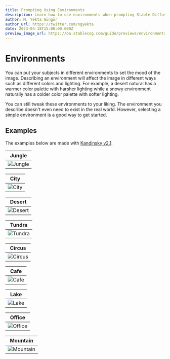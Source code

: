 ```yaml
---
title: Prompting Using Environments
description: Learn how to use environments when prompting Stable Diffusion and Kandinsky models on Stablecog.
author: M. Yekta Güngör
author_url: https://twitter.com/ngyekta
date: 2023-04-18T15:00:00.000Z
preview_image_url: https://ba.stablecog.com/guide/previews/environments.jpg
---
```


# Environments

You can put your subjects in different environments to set the mood of the image. Describing an environment will affect the image in different ways such as different colors and lighting. For example, a desert natural has a warmer color palette with harsher lighting while a snowy environment naturally has a colder color palette with softer lighting.

You can still tweak these environments to your liking. The environment you describe doesn't even need to exist in the real world. However, selecting a simple environment is a good way to get started.

## Examples

The examples below are made with [Kandinsky v2.1](/guide/models/kandinsky).

| Jungle                                                                                                          |
| --------------------------------------------------------------------------------------------------------------- |
| ![Jungle](https://ba.stablecog.com/guide/prompting/environments_jungle.jpg)<!--rehype:width=1024&height=1024--> |

<!--rehype:class=w-full md:w-1/2 lg:w-1/3-->

| City                                                                                                        |
| ----------------------------------------------------------------------------------------------------------- |
| ![City](https://ba.stablecog.com/guide/prompting/environments_city.jpg)<!--rehype:width=1024&height=1024--> |

<!--rehype:class=w-full md:w-1/2 lg:w-1/3-->

| Desert                                                                                                          |
| --------------------------------------------------------------------------------------------------------------- |
| ![Desert](https://ba.stablecog.com/guide/prompting/environments_desert.jpg)<!--rehype:width=1024&height=1024--> |

<!--rehype:class=w-full md:w-1/2 lg:w-1/3-->

| Tundra                                                                                                          |
| --------------------------------------------------------------------------------------------------------------- |
| ![Tundra](https://ba.stablecog.com/guide/prompting/environments_tundra.jpg)<!--rehype:width=1024&height=1024--> |

<!--rehype:class=w-full md:w-1/2 lg:w-1/3-->

| Circus                                                                                                          |
| --------------------------------------------------------------------------------------------------------------- |
| ![Circus](https://ba.stablecog.com/guide/prompting/environments_circus.jpg)<!--rehype:width=1024&height=1024--> |

<!--rehype:class=w-full md:w-1/2 lg:w-1/3-->

| Cafe                                                                                                        |
| ----------------------------------------------------------------------------------------------------------- |
| ![Cafe](https://ba.stablecog.com/guide/prompting/environments_cafe.jpg)<!--rehype:width=1024&height=1024--> |

<!--rehype:class=w-full md:w-1/2 lg:w-1/3-->

| Lake                                                                                                        |
| ----------------------------------------------------------------------------------------------------------- |
| ![Lake](https://ba.stablecog.com/guide/prompting/environments_lake.jpg)<!--rehype:width=1024&height=1024--> |

<!--rehype:class=w-full md:w-1/2 lg:w-1/3-->

| Office                                                                                                          |
| --------------------------------------------------------------------------------------------------------------- |
| ![Office](https://ba.stablecog.com/guide/prompting/environments_office.jpg)<!--rehype:width=1024&height=1024--> |

<!--rehype:class=w-full md:w-1/2 lg:w-1/3-->

| Mountain                                                                                                            |
| ------------------------------------------------------------------------------------------------------------------- |
| ![Mountain](https://ba.stablecog.com/guide/prompting/environments_mountain.jpg)<!--rehype:width=1024&height=1024--> |

<!--rehype:class=w-full md:w-1/2 lg:w-1/3-->
